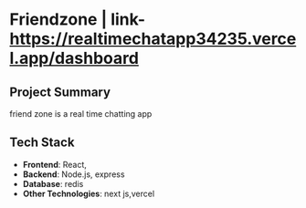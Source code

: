 # Friendzone | link-https://realtimechatapp34235.vercel.app/dashboard
## Project Summary
friend zone is a real time chatting app

## Tech Stack
- **Frontend**:  React, 
- **Backend**:  Node.js, express
- **Database**: redis
- **Other Technologies**: next js,vercel




